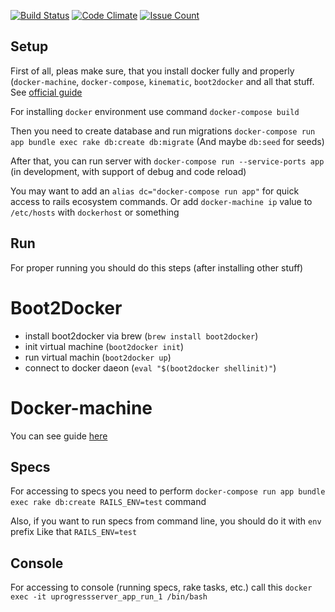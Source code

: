 [![Build Status](https://travis-ci.org/vforvad/Uprogress-server.svg?branch=master)](https://travis-ci.org/vforvad/Uprogress-server)
[![Code Climate](https://codeclimate.com/github/vforvad/Uprogress-server/badges/gpa.svg)](https://codeclimate.com/github/vforvad/Uprogress-server)
[![Issue Count](https://codeclimate.com/github/vforvad/Uprogress-server/badges/issue_count.svg)](https://codeclimate.com/github/vforvad/Uprogress-server)

## Setup

First of all, pleas make sure, that you install docker fully and properly (`docker-machine`,
  `docker-compose`, `kinematic`, `boot2docker` and all that stuff. See [official guide](https://docs.docker.com/toolbox/toolbox_install_mac/)

For installing `docker` environment use command `docker-compose build`

Then you need to create database and run migrations
`docker-compose run app bundle exec rake db:create db:migrate`
(And maybe `db:seed` for seeds)

After that, you can run server with
`docker-compose run --service-ports app` (in development, with support of debug and code reload)

You may want to add an `alias dc="docker-compose run app"` for quick access to rails ecosystem commands.
Or add `docker-machine ip` value to `/etc/hosts` with `dockerhost` or something

## Run

For proper running you should do this steps (after installing other stuff)

# Boot2Docker

* install boot2docker via brew (`brew install boot2docker`)
* init virtual machine (`boot2docker init`)
* run virtual machin (`boot2docker up`)
* connect to docker daeon (`eval "$(boot2docker shellinit)"`)

# Docker-machine

You can see guide [here](https://docs.docker.com/machine/get-started/)

## Specs

For accessing to specs you need to perform
`docker-compose run app bundle exec rake db:create RAILS_ENV=test` command

Also, if you want to run specs from command line, you should do it with `env` prefix
Like that `RAILS_ENV=test`

## Console

For accessing to console (running specs, rake tasks, etc.)
call this `docker exec -it uprogressserver_app_run_1 /bin/bash`
